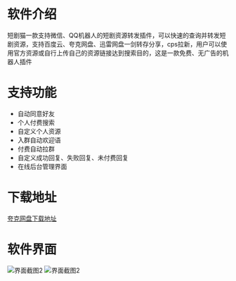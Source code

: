 
# 软件介绍
短剧猫一款支持微信、QQ机器人的短剧资源转发插件，可以快速的查询并转发短剧资源，支持百度云、夸克网盘、迅雷网盘一剑转存分享，cps拉新，用户可以使用官方资源或自行上传自己的资源链接达到搜索目的，这是一款免费、无广告的机器人插件

# 支持功能
- 自动同意好友
- 个人付费搜索
- 自定义个人资源
- 入群自动欢迎语
- 付费自动拉群
- 自定义成功回复、失败回复、未付费回复
- 在线后台管理界面
 
# 下载地址
[夸克网盘下载地址](https://pan.quark.cn/s/caf3bebf42b8)
# 软件界面
![界面截图2](https://imgsrc.baidu.com/forum/pic/item/0b46f21fbe096b631dcf7e6b4a338744ebf8ac33.png)
![界面截图2](https://imgsrc.baidu.com/forum/pic/item/d6ca7bcb0a46f21f56267d68b0246b600c33aeff.png)
